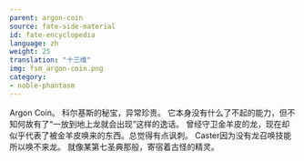 ```yaml
---
parent: argon-coin
source: fate-side-material
id: fate-encyclopedia
language: zh
weight: 25
translation: "十三维"
img: fsm_argon-coin.png
category:
- noble-phantasm
---
```


Argon Coin。
科尔基斯的秘宝，异常珍贵。
它本身没有什么了不起的能力，但不知何故有了“一放到地上龙就会出现”这样的逸话。
曾经守卫金羊皮的龙，现在却似乎代表了被金羊皮唤来的东西。总觉得有点讽刺。
Caster因为没有龙召唤技能所以唤不来龙。
就像某第七圣典那般，寄宿着古怪的精灵。
